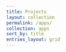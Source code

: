 ```yaml
---
title: Projects
layout: collection
permalink: /apps/
collection: apps
sort_by: title
entries_layout: grid
---
```

